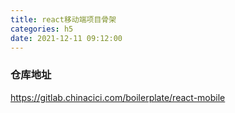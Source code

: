 ```yaml
---
title: react移动端项目骨架
categories: h5
date: 2021-12-11 09:12:00
---
```


### 仓库地址

https://gitlab.chinacici.com/boilerplate/react-mobile

